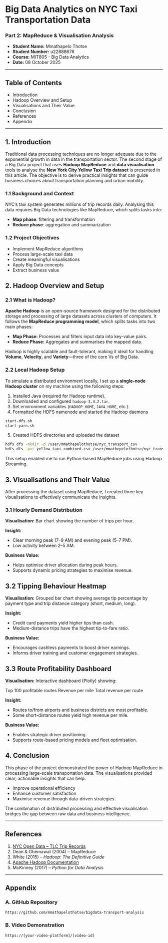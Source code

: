 # Big Data Analytics on NYC Taxi Transportation Data
### Part 2: MapReduce & Visualisation Analysis  
- **Student Name:** Mmathapelo Thotse  
- **Student Number:** u22888676 
- **Course:** MIT805 - Big Data Analytics 
- **Date:** 08 October 2025

---

## Table of Contents
- Introduction  
- Hadoop Overview and Setup  
- Visualisations and Their Value  
- Conclusion  
- References  
- Appendix

---

## 1. Introduction

Traditional data processing techniques are no longer adequate due to the exponential growth in data in the transportation sector.  The second stage of a Big Data project that uses **Hadoop MapReduce** and **data visualisation** tools to analyse the **New York City Yellow Taxi Trip dataset** is presented in this article.  The objective is to derive practical insights that can guide business choices about transportation planning and urban mobility.

### 1.1 Background and Context

NYC’s taxi system generates millions of trip records daily. Analysing this data requires Big Data technologies like MapReduce, which splits tasks into:
- **Map phase**: filtering and transformation
- **Reduce phase**: aggregation and summarization

### 1.2 Project Objectives

- Implement MapReduce algorithms
- Process large-scale taxi data
- Create meaningful visualisations
- Apply Big Data concepts
- Extract business value


## 2. Hadoop Overview and Setup

### 2.1 What is Hadoop?

**Apache Hadoop** is an open-source framework designed for the distributed storage and processing of large datasets across clusters of computers. It follows the **MapReduce programming model**, which splits tasks into two main phases:

- **Map Phase:** Processes and filters input data into key-value pairs.
- **Reduce Phase:** Aggregates and summarises the mapped data.

Hadoop is highly scalable and fault-tolerant, making it ideal for handling **Volume**, **Velocity**, and **Variety**—three of the core Vs of Big Data.

### 2.2 Local Hadoop Setup
To simulate a distributed environment locally, I set up a **single-node Hadoop cluster** on my machine using the following steps:

1. Installed Java (required for Hadoop runtime).
2. Downloaded and configured `hadoop-3.4.2.tar`.
3. Set environment variables (`HADOOP_HOME`, `JAVA_HOME`, etc.).
4. Formatted the HDFS namenode and started the Hadoop daemons

```bash
start-dfs.sh
start-yarn.sh
```
5. Created HDFS directories and uploaded the dataset
```bash
hdfs dfs -mkdir -p /user/mmathepelothotse/nyc_transport_csv
hdfs dfs -put yellow_taxi_combined.csv /user/mmathepelothotse/nyc_transport_csv/
```
This setup enabled me to run Python-based MapReduce jobs using Hadoop Streaming.

## 3. Visualisations and Their Value

After processing the dataset using MapReduce, I created three key visualisations to effectively communicate the insights.

### 3.1 Hourly Demand Distribution
**Visualisation:** Bar chart showing the number of trips per hour.

**Insight:**
- Clear morning peak (7–9 AM) and evening peak (5–7 PM).
- Low activity between 2–5 AM.

**Business Value:**
- Helps optimise driver allocation during peak hours.
- Supports dynamic pricing strategies to maximise revenue.

## 3.2 Tipping Behaviour Heatmap
**Visualisation:** Grouped bar chart showing average tip percentage by payment type and trip distance category (short, medium, long).

**Insight:**
- Credit card payments yield higher tips than cash.
- Medium-distance trips have the highest tip-to-fare ratio.

**Business Value:**
- Encourages cashless payments to boost driver earnings.
- Informs driver training and customer engagement strategies.

## 3.3 Route Profitability Dashboard
**Visualisation:** Interactive dashboard (Plotly) showing:

Top 100 profitable routes
Revenue per mile
Total revenue per route

**Insight:**
- Routes to/from airports and business districts are most profitable.
- Some short-distance routes yield high revenue per mile.

**Business Value:**
- Enables strategic driver positioning.
- Supports route-based pricing models and fleet optimisation.

## 4. Conclusion
This phase of the project demonstrated the power of Hadoop MapReduce in processing large-scale transportation data. The visualisations provided clear, actionable insights that can help:

- Improve operational efficiency
- Enhance customer satisfaction
- Maximise revenue through data-driven strategies

The combination of distributed processing and effective visualisation bridges the gap between raw data and business intelligence.

---

## References

1. [NYC Open Data – TLC Trip Records](https://opendata.cityofnewyork.us/)
2. Dean & Ghemawat (2004) – MapReduce
3. White (2015) – *Hadoop: The Definitive Guide*
4. [Apache Hadoop Documentation](https://hadoop.apache.org/)
5. McKinney (2017) – *Python for Data Analysis*

---

## Appendix

### A. GitHub Repository
`https://github.com/mmathapelothotse/bigdata-transport-analysis`

### B. Video Demonstration
`https://[your-video-platform]/[video-id]`

